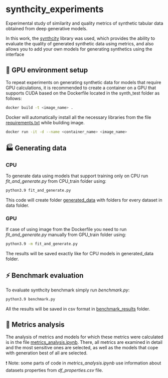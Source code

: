 # synthcity_experiments
Experimental study of similarity and quality metrics of synthetic tabular data obtained from deep generative models.

In this work, the [synthcity](https://github.com/vanderschaarlab/synthcity/tree/main) library was used, which provides the ability to evaluate the quality of generated synthetic data using metrics, and also allows you to add your own models for generating synthetics using the interface 

## 🚀 GPU environment setup

To repeat experiments on generating synthetic data for models that require GPU calculations, it is recommended to create a container on a GPU that supports CUDA based on the Dockerfile located in the synth_test folder as follows:

```bash
docker build -t <image_name> .
```

Docker will automatically install all the necessary libraries from the file [requirements.txt](https://github.com/Samp0rt/synthcity_experiments/blob/main/synth_tests/requirements.txt) while building image.

```bash
docker run -it -d --name <container_name> <image_name>
```

## 🏭 Generating data
### CPU
To generate data using models that support training only on CPU run *fit_and_generate.py* from CPU_train folder using:

```bash
python3.9 fit_and_generate.py
```
This code will create folder [generated_data](https://github.com/Samp0rt/synthcity_experiments/tree/main/generated_data) with folders for every dataset in data folder.

### GPU

If case of using image from the Dockerfile you need to run *fit_and_generate.py* manually from GPU_train folder using:

```bash
python3.9 -m fit_and_generate.py
```
The results will be saved exactly like for CPU models in generated_data folder.

## ⚡ Benchmark evaluation

To evaluate synthcity benchmark simply run *benchmark.py*:

```bash
python3.9 benchmark.py
```
All the results will be saved in csv format in [benchmark_results](https://github.com/Samp0rt/synthcity_experiments/tree/main/benchmark_results) folder.

## 📓 Metrics analysis 

The analysis of metrics and models for which these metrics were calculated is in the file [metrics_analysis.ipynb](). There, all metrics are examined in detail and the most sensitive ones are selected, as well as the models that cope with generation best of all are selected.

❗ Note: some parts of code in *metrics_analysis.ipynb* use information about datasets properties from *df_properties.csv* file.
